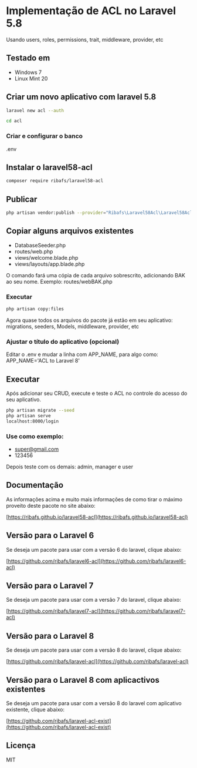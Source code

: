 # Implementação de ACL no Laravel 5.8

Usando users, roles, permissions, trait, middleware, provider, etc

## Testado em

- Windows 7
- Linux Mint 20

## Criar um novo aplicativo com laravel 5.8
```bash
laravel new acl --auth
```
```bash
cd acl
```
### Criar e configurar o banco

.env

## Instalar o laravel58-acl
```bash
composer require ribafs/laravel58-acl
```

## Publicar
```bash
php artisan vendor:publish --provider="Ribafs\Laravel58Acl\Laravel58AclServiceProvider"
```

## Copiar alguns arquivos existentes

- DatabaseSeeder.php
- routes/web.php
- views/welcome.blade.php
- views/layouts/app.blade.php

O comando fará uma cópia de cada arquivo sobrescrito, adicionando BAK ao seu nome. Exemplo: routes/webBAK.php

### Executar
```bash
php artisan copy:files
```
Agora quase todos os arquivos do pacote já estão em seu aplicativo: migrations, seeders, Models, middleware, provider, etc

### Ajustar o título do aplicativo (opcional)
Editar o .env e mudar a linha com APP_NAME, para algo como: APP_NAME='ACL to Laravel 8'

## Executar

Após adicionar seu CRUD, execute e teste o ACL no controle do acesso do seu aplicativo.
```bash
php artisan migrate --seed
php artisan serve
localhost:8000/login
```
### Use como exemplo:

- super@gmail.com
- 123456

Depois teste com os demais: admin, manager e user

## Documentação

As informações acima e muito mais informações de como tirar o máximo proveito deste pacote no site abaixo:

[https://ribafs.github.io/laravel58-acl](https://ribafs.github.io/laravel58-acl)

## Versão para o Laravel 6

Se deseja um pacote para usar com a versão 6 do laravel, clique abaixo:

[https://github.com/ribafs/laravel6-acl](https://github.com/ribafs/laravel6-acl)

## Versão para o Laravel 7

Se deseja um pacote para usar com a versão 7 do laravel, clique abaixo:

[https://github.com/ribafs/laravel7-acl](https://github.com/ribafs/laravel7-acl)

## Versão para o Laravel 8

Se deseja um pacote para usar com a versão 8 do laravel, clique abaixo:

[https://github.com/ribafs/laravel-acl](https://github.com/ribafs/laravel-acl)

## Versão para o Laravel 8 com aplicactivos existentes

Se deseja um pacote para usar com a versão 8 do laravel com aplicativo existente, clique abaixo:

[https://github.com/ribafs/laravel-acl-exist](https://github.com/ribafs/laravel-acl-exist)

## Licença

MIT


